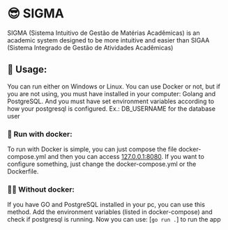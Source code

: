 # 😎 SIGMA
SIGMA (Sistema Intuitivo de Gestão de Matérias Acadêmicas) is an academic system designed to be more intuitive and easier than SIGAA (Sistema Integrado de Gestão de Atividades Acadêmicas)

## 👀 Usage: 
You can run either on Windows or Linux. You can use Docker or not, but if you are not using, you must have installed in your computer: Golang and PostgreSQL. And you must have set environment variables according to how your postgresql is configured. 
Ex.: DB_USERNAME for the database user

### 🐳 Run with docker:
To run with Docker is simple, you can just compose the file docker-compose.yml and then you can access [127.0.0.1:8080](http://127.0.0.1:8080). If you want to configure something, just change the docker-compose.yml or the Dockerfile.

### 🕵️‍♀️ Without docker: 
If you have GO and PostgreSQL installed in your pc, you can use this method. Add the environment variables (listed in docker-compose) and check if postgresql is running. Now you can use:  [`go run .`] to run the app
